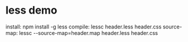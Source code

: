 less demo
=====

install: npm install -g less
compile: lessc header.less header.css
source-map: lessc --source-map=header.map header.less header.css

